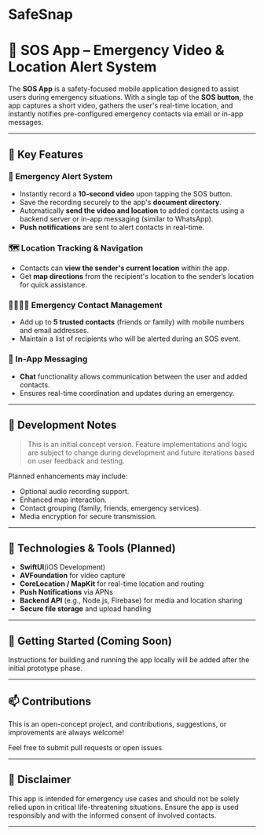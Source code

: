 # SafeSnap
# 🚨 SOS App – Emergency Video & Location Alert System

The **SOS App** is a safety-focused mobile application designed to assist users during emergency situations. With a single tap of the **SOS button**, the app captures a short video, gathers the user's real-time location, and instantly notifies pre-configured emergency contacts via email or in-app messages.

---

## 📱 Key Features

### 🔴 Emergency Alert System
- Instantly record a **10-second video** upon tapping the SOS button.
- Save the recording securely to the app's **document directory**.
- Automatically **send the video and location** to added contacts using a backend server or in-app messaging (similar to WhatsApp).
- **Push notifications** are sent to alert contacts in real-time.

### 🗺️ Location Tracking & Navigation
- Contacts can **view the sender's current location** within the app.
- Get **map directions** from the recipient's location to the sender’s location for quick assistance.

### 👨‍👩‍👧‍👦 Emergency Contact Management
- Add up to **5 trusted contacts** (friends or family) with mobile numbers and email addresses.
- Maintain a list of recipients who will be alerted during an SOS event.

### 💬 In-App Messaging
- **Chat** functionality allows communication between the user and added contacts.
- Ensures real-time coordination and updates during an emergency.

---

## 🔧 Development Notes

> This is an initial concept version. Feature implementations and logic are subject to change during development and future iterations based on user feedback and testing.

Planned enhancements may include:
- Optional audio recording support.
- Enhanced map interaction.
- Contact grouping (family, friends, emergency services).
- Media encryption for secure transmission.

---

## 📂 Technologies & Tools (Planned)
- **SwiftUI**(iOS Development)
- **AVFoundation** for video capture
- **CoreLocation / MapKit** for real-time location and routing
- **Push Notifications** via APNs
- **Backend API** (e.g., Node.js, Firebase) for media and location sharing
- **Secure file storage** and upload handling

---

## 🚀 Getting Started (Coming Soon)

Instructions for building and running the app locally will be added after the initial prototype phase.

---

## 📫 Contributions

This is an open-concept project, and contributions, suggestions, or improvements are always welcome!

Feel free to submit pull requests or open issues.

---

## 📌 Disclaimer

This app is intended for emergency use cases and should not be solely relied upon in critical life-threatening situations. Ensure the app is used responsibly and with the informed consent of involved contacts.

---
